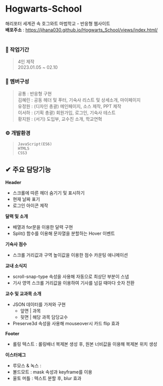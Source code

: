 # Hogwarts-School

해리포터 세계관 속 호그와트 마법학교 - 반응형 웹사이트<br/>
**배포주소** : <https://jihana030.github.io/Hogwarts_School/views/index.html/> <br/> <br/>

<!-- ![poster](https://github.com/CircleYoo/LouisPoulsen/blob/main/assets/reponsive.png) -->


### 💼 작업기간
> 4인 제작 <br/>
  2023.01.05 ~ 02.10

### 🤝 멤버구성
> 공통 : 반응형 구현 <br/>
  김혜린 : 공동 헤더 및 푸터, 기숙사 리스트 및 상세소개, 마이페이지 <br/>
  유정원 : (디자인 총괄) 메인페이지, 소스 제작, PPT 제작 <br/>
  이서하 : (기획 총괄) 회원가입, 로그인, 기숙사 테스트 <br/>
  황지원 : (서기) 도입부, 교수진 소개, 학교연혁 

### ⚙ 개발환경
> `JavaScript(ES6)` <br/>
  `HTML5` <br/>
  `CSS3`

## ✔ 주요 담당기능
<!-- 헤더 -->
**Header**
* 스크롤에 따른 헤더 숨기기 및 표시하기
* 현재 날짜 표기
* 로그인 아이콘 제작

**달력 및 소개**
<!-- <h4 style="background-color:#fff5b1;">메인 페이지</h4> -->
* 배열과 for문을 이용한 달력 구현
* Split() 함수를 이용해 문자열을 분할하는 Hover 이벤트 <br/>

**기숙사 점수**
* 스크롤 거리값과 구역 높이값을 이용한 점수 카운팅 애니메이션 <br/>

**교내 소식지**
* scroll-snap-type 속성을 사용해 자동으로 최상단 부분이 스냅
* 기사 영역 스크롤 거리값을 이용하여 기사를 넘길 때마다 숫자 전환 <br/>

**교수 및 교과목 소개**
* JSON 데이터를 가져와 구현
  * 앞면 | 과목
  * 뒷면 | 해당 과목 담당교수
* Preserve3d 속성을 사용해 mouseover시 카드 flip 효과 <br/>

**Footer**
* 롤링 텍스트 : 롤링배너 복제본 생성 후, 원본 너비값을 이용해 복제본 위치 생성 <br/>

**이스터에그**
* 루모스 & 녹스 : 
* 볼드모트 : mask 속성과 keyframe를 이용
* 울토 머틀 : 텍스트 분할 후, blur 효과
